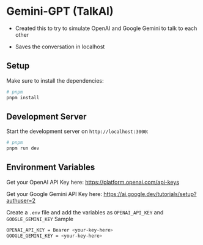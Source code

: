 # Gemini-GPT (TalkAI)

- Created this to try to simulate OpenAI and Google Gemini to talk to each other

- Saves the conversation in localhost

## Setup

Make sure to install the dependencies:

```bash
# pnpm
pnpm install
```

## Development Server

Start the development server on `http://localhost:3000`:

```bash
# pnpm
pnpm run dev
```

## Environment Variables

Get your OpenAI API Key here: https://platform.openai.com/api-keys

Get your Google Gemini API Key here: https://ai.google.dev/tutorials/setup?authuser=2

Create a `.env` file and add the variables as `OPENAI_API_KEY` and `GOOGLE_GEMINI_KEY`
Sample
```bash
OPENAI_API_KEY = Bearer <your-key-here>
GOOGLE_GEMINI_KEY = <your-key-here>
```
